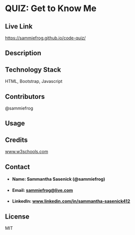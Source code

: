 # QUIZ: Get to Know Me

## Live Link

https://sammiefrog.github.io/code-quiz/

## Description


## Technology Stack
HTML, Bootstrap, Javascript

## Contributors
@sammiefrog

## Usage

## Credits
www.w3schools.com 

## Contact
* #### Name: Sammantha Sasenick (@sammiefrog)
* #### Email: [sammiefrog@live.com](sammiefrog@live.com)
* #### LinkedIn: www.linkedin.com/in/sammantha-sasenick412

## License
MIT
